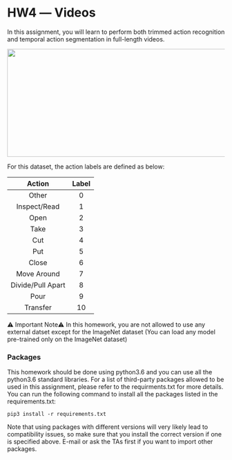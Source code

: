 # HW4 ― Videos
In this assignment, you will learn to perform both trimmed action recognition and temporal action segmentation in full-length videos.

<p align="center">
  <img width="750" height="250" src="https://lh3.googleusercontent.com/j48uA36UbZp3KR41opZUzntxhlJWoX_R5joeNsTGMN2_cSXI0UFNKuKVu8em_txzOIVbnU8p_oOb">
</p>



For this dataset, the action labels are defined as below:

|       Action      | Label |
|:-----------------:|:-----:|
| Other             | 0     |
| Inspect/Read      | 1     |
| Open              | 2     |
| Take              | 3     |
| Cut               | 4     |
| Put               | 5     |
| Close             | 6     |
| Move Around       | 7     |
| Divide/Pull Apart | 8     |
| Pour              | 9     |
| Transfer          | 10    |

⚠️ Important Note⚠️
In this homework, you are not allowed to use any external datset except for the ImageNet dataset (You can load any model pre-trained only on the ImageNet dataset)

### Packages
This homework should be done using python3.6 and you can use all the python3.6 standard libraries. For a list of third-party packages allowed to be used in this assignment, please refer to the requirments.txt for more details.
You can run the following command to install all the packages listed in the requirements.txt:

    pip3 install -r requirements.txt

Note that using packages with different versions will very likely lead to compatibility issues, so make sure that you install the correct version if one is specified above. E-mail or ask the TAs first if you want to import other packages.

